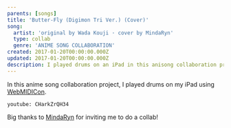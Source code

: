 ```yaml
---
parents: [songs]
title: 'Butter-Fly (Digimon Tri Ver.) (Cover)'
song:
  artist: 'original by Wada Kouji · cover by MindaRyn'
  type: collab
  genre: 'ANIME SONG COLLABORATION'
created: 2017-01-20T00:00:00.000Z
updated: 2017-01-20T00:00:00.000Z
description: I played drums on an iPad in this anisong collaboration project.
---
```


In this anime song collaboration project,
I played drums on my iPad using [WebMIDICon](/p/webmidicon).

`youtube: CHarkZrQH34`

Big thanks to [MindaRyn](https://www.youtube.com/channel/UCI3GAvwaZwf1abbeREza8eA) for inviting me to do a collab!
